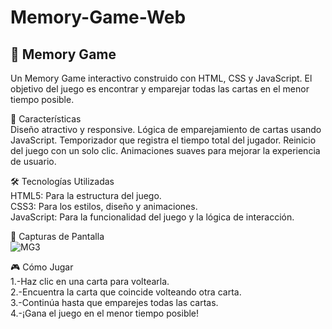﻿# Memory-Game-Web
<h2>🧠 Memory Game<br></h2>
Un Memory Game interactivo construido con HTML, CSS y JavaScript. El objetivo del juego es encontrar y emparejar todas las cartas en el menor tiempo posible.<br>

🚀 Características<br>
Diseño atractivo y responsive.
Lógica de emparejamiento de cartas usando JavaScript.
Temporizador que registra el tiempo total del jugador.
Reinicio del juego con un solo clic.
Animaciones suaves para mejorar la experiencia de usuario.

🛠️ Tecnologías Utilizadas<br>
HTML5: Para la estructura del juego.<br>
CSS3: Para los estilos, diseño y animaciones.<br>
JavaScript: Para la funcionalidad del juego y la lógica de interacción.<br>

📸 Capturas de Pantalla<br>
![MG3](https://github.com/user-attachments/assets/4566d88b-e3d0-42fc-88eb-36d7132eed2b)


🎮 Cómo Jugar<br>
1.-Haz clic en una carta para voltearla.<br>
2.-Encuentra la carta que coincide volteando otra carta.<br>
3.-Continúa hasta que emparejes todas las cartas.<br>
4.-¡Gana el juego en el menor tiempo posible!<br>
